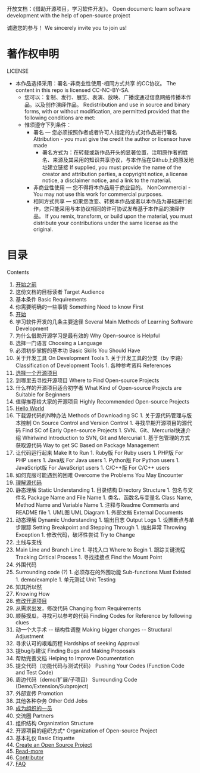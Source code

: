 开放文档：《借助开源项目，学习软件开发》。
Open document: learn software development with the help of open-source project

诚邀您的参与！
We sincerely invite you to join us!

# 著作权申明
LICENSE

* 本作品选择采用：署名-非商业性使用-相同方式共享 的CC协议。
  The content in this repo is licensed CC-NC-BY-SA.
  * 您可以：复制、发行、展览、表演、放映、广播或通过信息网络传播本作品。以及创作演绎作品。
    Redistribution and use in source and binary forms, with or without modification, are permitted provided that the following conditions are met:
  * 惟须遵守下列条件：
    * 署名 — 您必须按照作者或者许可人指定的方式对作品进行署名
      Attribution - you must give the credit the author or licensor have made 
      * 署名方式为：在转载或新作品开头的显著位置，注明原作者的姓名、来源及其采用的知识共享协议，与本作品在Github上的原发地址建立链接
        If supplied, you must provide the name of the creator and attribution parties, a copyright notice, a license notice, a disclaimer notice, and a link to the material.
    * 非商业性使用 — 您不得将本作品用于商业目的。
      NonCommercial -  You may not use this work for commercial purposes.
    * 相同方式共享 — 如果您改变、转换本作品或者以本作品为基础进行创作，您只能采用与本协议相同的许可协议发布基于本作品的演绎作品。
      If you remix, transform, or build upon the material, you must distribute your contributions under the same license as the original. 

# 目录
  Contents

1. [开始之前](Before-start.md)
  1. 这份文档的目标读者
     Target Audience
  1. 基本条件
     Basic Requirements
  1. 你需要明确的一些事情
     Something Need to know First
1. [开始](Start.md)
  1. 学习软件开发的几条主要途径
     Several Main Methods of Learning Software Development
  1. 为什么借助开源学习是最有效的
     Why Open-source is Helpful
  1. 选择一门语言
     Choosing a Language
  1. 必须初步掌握的基本功
     Basic Skills You Should Have
  1. 关于开发工具
     On Development Tools
    1. 关于开发工具的分类（by 李路）
       Classification of Development Tools
    1. 各种参考资料
       References
1. [选择一个开源项目](Select-an-open-source-project.md)
  1. 到哪里去寻找开源项目
     Where to Find Open-source Projects
  1. 什么样的开源项目适合初学者
     What Kind of Open-source Projects are Suitable for Beginners
  1. 值得推荐给大家的开源项目
     Highly Recommended Open-source Projects
1. [Hello World](Hello-world.md)
  1. 下载源代码的N种办法
     Methods of Downloading SC
    1. 关于源代码管理与版本控制
       On Source Control and Version Control 
    1. 寻找早期开源项目的源代码
       Find SC of Early Open-source Projects
    1. SVN、Git、Mercurial快速介绍
       Whirlwind Introduction to SVN, Git and Mercurial
    1. 基于包管理的方式获取源代码
       Way to get SC Based on Package Management
  1. 让代码运行起来
     Make It to Run
    1. Ruby版
       For Ruby users
    1. PHP版
       For PHP users
    1. Java版
       For Java users
    1. Python版
       For Python users
    1. JavaScript版
       For JavaScript users
    1. C/C++版
       For C/C++ users
  1. 如何克服可能遇到的困难
     Overcome the Problems You May Encounter
1. [理解源代码](Understanding-the-source-code.md)
  1. 静态理解
     Static Understanding
    1. 目录结构
       Directory Structure
    1. 包名与文件名
       Package Name and File Name
    1. 类名、函数名与变量名
       Class Name, Method Name and Variable Name
    1. 注释与Readme
       Comments and README file
    1. UML图
       UML Diagram
    1. 外部文档
       External Documents
  1. 动态理解
     Dynamic Understanding
    1. 输出日志
       Output Logs
    1. 设置断点与单步跟踪
       Setting Breakpoint and Stepping Through
    1. 抛出异常
       Throwing Exception
    1. 修改代码，破坏性尝试
       Try to Change 
  1. 主线与支线
  1. Main Line and Branch Line
    1. 寻找入口
       Where to Begin
    1. 跟踪关键流程
       Tracking Critical Process
    1. 寻找挂接点
       Find the Mount Point
  1. 外围代码
  1. Surrounding code (?)
    1. 必须存在的外围功能
       Sub-functions Must Existed
    1. demo/example
    1. 单元测试
       Unit Testing
  1. 知其所以然
  1. Knowing How
1. [修改开源项目](Modify-the-open-source-project.md)
  1. 从需求出发，修改代码
     Changing from Requirements
  1. 顺藤摸瓜，寻找可以参考的代码
     Finding Codes for Reference by following clues
  1. 动一个大手术 -- 结构性调整
     Making bigger changes -- Structural Adjustment
  1. 寻求认可的艰难历程
     Hardships of seeking Approval
1.   提bug与建议
     Finding Bugs and Making Proposals
  1. 帮助完善文档
     Helping to Improve Documentation
  1. 提交代码（功能代码与测试代码）
     Pushing Your Codes (Function Code and Test Code)
  1. 周边代码（demo/扩展/子项目）
     Surrounding Code (Demo/Extension/Subproject)
  1. 外部宣传
     Promotion
  1. 其他各种杂务
     Other Odd Jobs
1. [成为组织的一员](Join-the-group.md)
  1. 交流圈
     Partners
  1. 组织结构
     Organization Structure
  1. 开源项目的组织方式*
     Organization of Open-source Project
  1. 基本礼仪
     Basic Etiquette
1. [Create an Open Source Project](Create-an-open-source-project.md)
1. [Read-more](Read-more.md)
1. [Contributor](Contributor.md)
1. [FAQ](FAQ.md)
